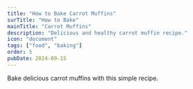 ```yaml
---
title: "How to Bake Carrot Muffins"
surTitle: "How to Bake"
mainTitle: "Carrot Muffins"
description: "Delicious and healthy carrot muffin recipe."
icon: "document"
tags: ["food", "baking"]
order: 5
pubDate: 2024-09-15
---
```


Bake delicious carrot muffins with this simple recipe.
